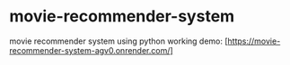 ﻿# movie-recommender-system
movie recommender system using python
working demo: [https://movie-recommender-system-agv0.onrender.com/]
